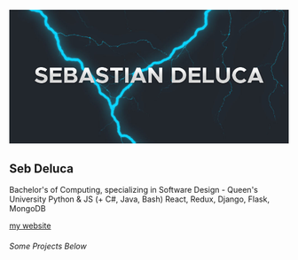 ![Who Am I?](images/whoisSD.jpg)




## Seb Deluca


Bachelor's of Computing, specializing in Software Design - Queen's University 
Python & JS (+ C#, Java, Bash) React, Redux, Django, Flask, MongoDB

[my website](https://sebdeluca.com/)

###### Some Projects Below
